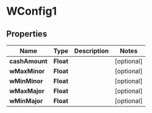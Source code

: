 
# WConfig1

## Properties
Name | Type | Description | Notes
------------ | ------------- | ------------- | -------------
**cashAmount** | **Float** |  |  [optional]
**wMaxMinor** | **Float** |  |  [optional]
**wMinMinor** | **Float** |  |  [optional]
**wMaxMajor** | **Float** |  |  [optional]
**wMinMajor** | **Float** |  |  [optional]



